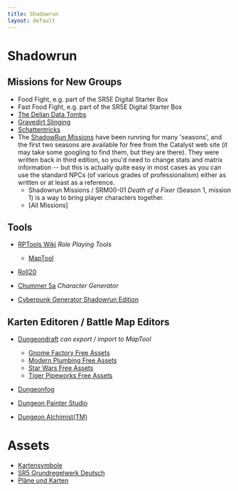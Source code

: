 ```yaml
---
title: Shadowrun
layout: default
---
```


# Shadowrun

## Missions for New Groups

- Food Fight, e.g. part of the SR5E Digital Starter Box
- Fast Food Fight, e.g. part of the SR5E Digital Starter Box
- [The Delian Data Tombs](https://www.gmbinder.com/share/-LL1Ft_k7Kb7q19sKzvq)
- [Gravedirt Slinging](https://www.gmbinder.com/share/-LTKR31YJGiuI7X42DcE)
- [Schattentricks](https://www.drivethrurpg.com/product/292478/Shadowrun-Schattentricks)
- The [ShadowRun Missions](https://forums.shadowruntabletop.com/index.php?topic=26511.0) have been running for many 'seasons', and the first two seasons are available for free from the Catalyst web site (it may take some googling to find them, but they are there). They were written back in third edition, so you'd need to change stats and matrix information -- but this is actually quite easy in most cases as you can use the standard NPCs (of various grades of professionalism) either as written or at least as a reference.
  - Shadowrun Missions / SRM00-01 *Death of a Fixer* (Season 1, mission 1) is a way to bring player characters together.
  - [All Missions]

## Tools

- [RPTools Wiki](https://wiki.rptools.info/index.php/Main_Page) *Role Playing Tools*
  - [MapTool](https://github.com/RPTools/maptool/wiki)

- [Roll20](https://roll20.net/)

- [Chummer 5a](https://github.com/chummer5a/chummer5a) *Character Generator*

- [Cyberpunk Generator Shadowrun Edition](https://rpgenerator.net/cyberpunk/runners)

## Karten Editoren / Battle Map Editors

* [Dungeondraft](https://dungeondraft.net/) *can export / import to MapTool*
  * [Gnome Factory Free Assets](https://www.patreon.com/posts/41738999)
  * [Modern Plumbing Free Assets](https://cartographyassets.com/assets/5542/modern-plumbing/)
  * [Star Wars Free Assets](https://cartographyassets.com/assets/5369/star-wars-asset-pack-i/)
  * [Tiger Pipeworks Free Assets](https://cartographyassets.com/assets/5536/tygerpipeworks/)

* [Dungeonfog](https://www.dungeonfog.com/)

* [Dungeon Painter Studio](https://store.steampowered.com/app/592260/Dungeon_Painter_Studio/)

* [Dungeon Alchimist(TM)](https://www.kickstarter.com/projects/1024146278/dungeon-alchemisttm/)

# Assets

- [Kartensymbole](https://www.shadowrun6.de/index.php/spielhilfen-2/symbole-und-icons/63-shadowrun-5/238-sr5-kartensymbole.html)
- [SR5 Grundregelwerk Deutsch](https://www.pegasusdigital.de/product/123269/Shadowrun-5-Grundregelwerk)
- [Pläne und Karten](https://www.shadowrun6.de/index.php/fanstuff-2/plaene-und-karten.html)
